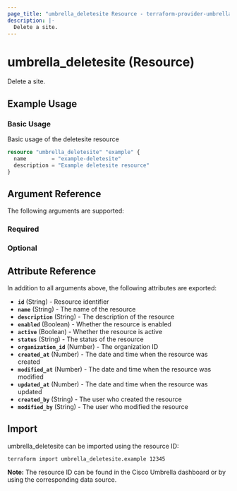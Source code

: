 ```yaml
---
page_title: "umbrella_deletesite Resource - terraform-provider-umbrella"
description: |-
  Delete a site.
---
```


# umbrella_deletesite (Resource)

Delete a site.

## Example Usage


### Basic Usage

Basic usage of the deletesite resource

```terraform
resource "umbrella_deletesite" "example" {
  name        = "example-deletesite"
  description = "Example deletesite resource"
}
```



## Argument Reference

The following arguments are supported:

### Required



### Optional



## Attribute Reference

In addition to all arguments above, the following attributes are exported:

- **`id`** (String) - Resource identifier
- **`name`** (String) - The name of the resource
- **`description`** (String) - The description of the resource
- **`enabled`** (Boolean) - Whether the resource is enabled
- **`active`** (Boolean) - Whether the resource is active
- **`status`** (String) - The status of the resource
- **`organization_id`** (Number) - The organization ID
- **`created_at`** (Number) - The date and time when the resource was created
- **`modified_at`** (Number) - The date and time when the resource was modified
- **`updated_at`** (Number) - The date and time when the resource was updated
- **`created_by`** (String) - The user who created the resource
- **`modified_by`** (String) - The user who modified the resource



## Import

umbrella_deletesite can be imported using the resource ID:

```shell
terraform import umbrella_deletesite.example 12345
```

**Note:** The resource ID can be found in the Cisco Umbrella dashboard or by using the corresponding data source.

